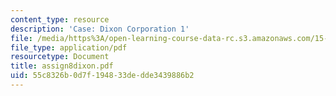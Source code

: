```yaml
---
content_type: resource
description: 'Case: Dixon Corporation 1'
file: /media/https%3A/open-learning-course-data-rc.s3.amazonaws.com/15-402-finance-theory-ii-spring-2003/55c8326b0d7f194833dedde3439886b2_assign8dixon.pdf
file_type: application/pdf
resourcetype: Document
title: assign8dixon.pdf
uid: 55c8326b-0d7f-1948-33de-dde3439886b2
---
```

